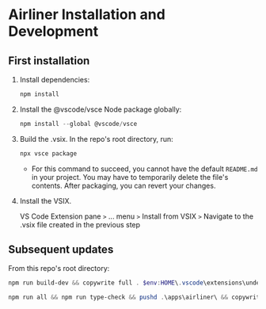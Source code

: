 # Airliner Installation and Development

## First installation

1. Install dependencies:

   ```powershell
   npm install
   ```

2. Install the @vscode/vsce Node package globally:

   ```powershell
   npm install --global @vscode/vsce
   ```

3. Build the .vsix.  In the repo's root directory, run:

   ```powershell
   npx vsce package
   ```

   - For this command to succeed, you cannot have the default `README.md` in your project.  You may have to temporarily delete the file's contents.  After packaging, you can revert your changes.

4. Install the VSIX.

   VS Code Extension pane `>` ... menu `>` Install from VSIX `>` Navigate to the .vsix file created in the previous step

## Subsequent updates

From this repo's root directory:

```powershell
npm run build-dev && copywrite full . $env:HOME\.vscode\extensions\undefined_publisher.airliner-0.0.1
```

```powershell
npm run all && npm run type-check && pushd .\apps\airliner\ && copywrite full . $env:HOME\.vscode\extensions\undefined_publisher.airliner-0.0.1 && popd
```

